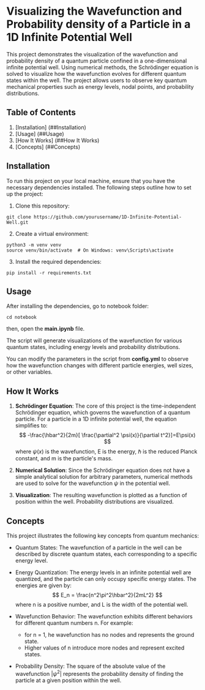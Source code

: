 # Visualizing the Wavefunction and Probability density of a Particle in a 1D Infinite Potential Well

This project demonstrates the visualization of the wavefunction and probability density of a quantum particle confined in a one-dimensional infinite potential well. Using numerical methods, the Schrödinger equation is solved to visualize how the wavefunction evolves for different quantum states within the well. The project allows users to observe key quantum mechanical properties such as energy levels, nodal points, and probability distributions.

## Table of Contents

1. [Installation] (##Installation)
2. [Usage] (##Usage)
3. [How It Works] (##How It Works)
4. [Concepts] (##Concepts)

## Installation
To run this project on your local machine, ensure that you have the necessary dependencies installed. The following steps outline how to set up the project:

1. Clone this repository:
```
git clone https://github.com/yourusername/1D-Infinite-Potential-Well.git
```

2. Create a virtual environment:
```
python3 -m venv venv
source venv/bin/activate  # On Windows: venv\Scripts\activate
```

3. Install the required dependencies:
```
pip install -r requirements.txt
```

## Usage
After installing the dependencies, go to notebook folder:

```
cd notebook
```
then, open the **main.ipynb** file.

The script will generate visualizations of the wavefunction for various quantum states, including energy levels and probability distributions.

You can modify the parameters in the script from **config.yml** to observe how the wavefunction changes with different particle energies, well sizes, or other variables.

## How It Works
1. **Schrödinger Equation**: The core of this project is the time-independent Schrödinger equation, which governs the wavefunction of a quantum particle. For a particle in a 1D infinite potential well, the equation simplifies to:
$$
-\frac{\hbar^2}{2m}[ \frac{\partial^2 \psi(x)}{\partial t^2}]=E\psi(x)
$$
where $\psi(x)$ is the wavefunction, E is the energy, $\hbar$ is the reduced Planck constant, and m is the particle's mass.

2. **Numerical Solution**: Since the Schrödinger equation does not have a simple analytical solution for arbitrary parameters, numerical methods are used to solve for the wavefunction $\psi$ in the potential well.

3. **Visualization**: The resulting wavefunction is plotted as a function of position within the well. Probability distributions are visualized.

## Concepts
This project illustrates the following key concepts from quantum mechanics:

- Quantum States: The wavefunction of a particle in the well can be described by discrete quantum states, each corresponding to a specific energy level.

- Energy Quantization: The energy levels in an infinite potential well are quantized, and the particle can only occupy specific energy states. The energies are given by:
$$
E_n = \frac{n^2\pi^2\hbar^2}{2mL^2}
$$
where n is a positive number, and L is the width of the potential well.

- Wavefunction Behavior: The wavefunction exhibits different behaviors for different quantum numbers n. For example:
    - for n = 1, he wavefunction has no nodes and represents the ground state.
    - Higher values of n introduce more nodes and represent excited states.

- Probability Density: The square of the absolute value of the wavefunction $|\psi^2|$ represents the probability density of finding the particle at a given position within the well.